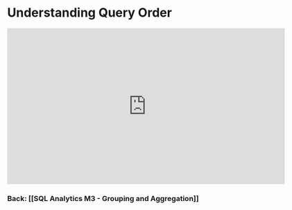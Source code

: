 
# Understanding Query Order

<iframe src="https://share.descript.com/embed/r3XfwW8rHwq" width="640" height="360" frameborder="0" allowfullscreen></iframe>

### Back: [[SQL Analytics M3 - Grouping and Aggregation]]